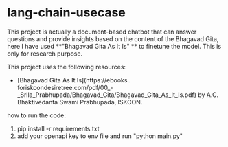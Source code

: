 # lang-chain-usecase


This project is actually a document-based chatbot that can answer questions and provide insights based on the content of the Bhagavad Gita, here I have used **"Bhagavad Gita As It Is" ** to finetune the model. This is only for research purpose.


This project uses the following resources:

- [Bhagavad Gita As It Is](https://ebooks.. foriskcondesiretree.com/pdf/00_-_Srila_Prabhupada/Bhagavad_Gita/Bhagavad_Gita_As_It_Is.pdf) by A.C. Bhaktivedanta Swami Prabhupada, ISKCON.


how to run the code:
  1. pip install -r requirements.txt
  1. add your openapi key to env file and run "python main.py"
